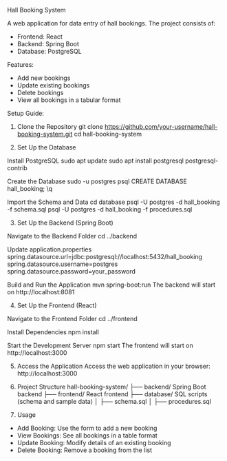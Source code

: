 Hall Booking System

A web application for data entry of hall bookings. The project consists of:  
- Frontend: React  
- Backend: Spring Boot  
- Database: PostgreSQL  

Features:
- Add new bookings  
- Update existing bookings  
- Delete bookings  
- View all bookings in a tabular format  

Setup Guide:

1. Clone the Repository
git clone https://github.com/your-username/hall-booking-system.git
cd hall-booking-system

2. Set Up the Database

Install PostgreSQL
sudo apt update
sudo apt install postgresql postgresql-contrib

Create the Database
sudo -u postgres psql
CREATE DATABASE hall_booking;
\q

Import the Schema and Data
cd database
psql -U postgres -d hall_booking -f schema.sql
psql -U postgres -d hall_booking -f procedures.sql

3. Set Up the Backend (Spring Boot)

Navigate to the Backend Folder
cd ../backend

Update application.properties
spring.datasource.url=jdbc:postgresql://localhost:5432/hall_booking
spring.datasource.username=postgres
spring.datasource.password=your_password

Build and Run the Application
mvn spring-boot:run
The backend will start on http://localhost:8081

4. Set Up the Frontend (React)

Navigate to the Frontend Folder
cd ../frontend

Install Dependencies
npm install

Start the Development Server
npm start
The frontend will start on http://localhost:3000

5. Access the Application
Access the web application in your browser:
http://localhost:3000

6. Project Structure
hall-booking-system/
├── backend/       Spring Boot backend
├── frontend/      React frontend
├── database/      SQL scripts (schema and sample data)
│   ├── schema.sql
│   ├── procedures.sql

7. Usage
- Add Booking: Use the form to add a new booking  
- View Bookings: See all bookings in a table format  
- Update Booking: Modify details of an existing booking  
- Delete Booking: Remove a booking from the list  
